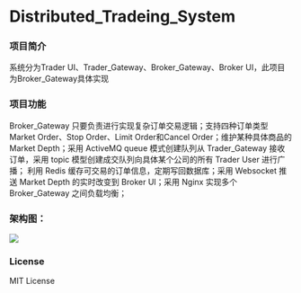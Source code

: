 # Distributed_Tradeing_System

### 项目简介
系统分为Trader UI、Trader_Gateway、Broker_Gateway、Broker UI，此项目为Broker_Gateway具体实现

### 项目功能
Broker_Gateway 只要负责进行实现复杂订单交易逻辑；支持四种订单类型 Market Order、Stop Order、Limit Order和Cancel Order；维护某种具体商品的Market Depth；采用 ActiveMQ queue 模式创建队列从 Trader_Gateway 接收订单，采用 topic 模型创建成交队列向具体某个公司的所有 Trader User 进行广播； 利用 Redis 缓存可交易的订单信息，定期写回数据库；采用 Websocket 推送 Market Depth 的实时改变到 Broker UI；采用 Nginx 实现多个 Broker_Gateway 之间负载均衡；

### 架构图：
![](http://o9oomuync.bkt.clouddn.com/%E6%9E%B6%E6%9E%84%E5%9B%BE.png)

### License

MIT License



